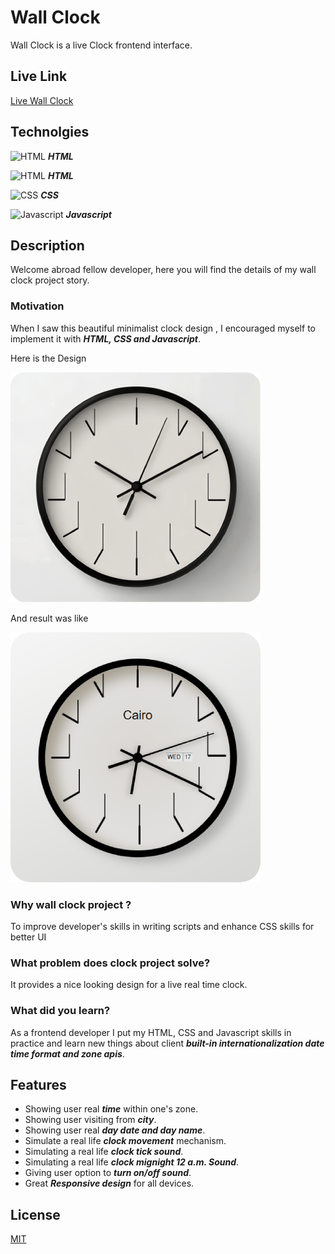# Wall Clock

Wall Clock is a live Clock frontend interface.

## Live Link
[Live Wall Clock](https://abdulrahmanhatem.github.io/wall-clock/)

## Technolgies 
<img src="https://abdulrahmanhatem.github.io/tech-icons/icons/html.png" alt="HTML" align="top"> ***HTML*** 

![HTML](https://abdulrahmanhatem.github.io/tech-icons/icons/html.png) ***HTML*** 

![CSS](https://abdulrahmanhatem.github.io/tech-icons/icons/css.png) ***CSS*** 

![Javascript](https://abdulrahmanhatem.github.io/tech-icons/icons/javascript.png) ***Javascript*** 


## Description 
Welcome abroad fellow developer, here you will find the details of my wall clock project story.

### Motivation 
When I saw this beautiful minimalist clock design , I encouraged myself to implement it with ***HTML, CSS and Javascript***.

Here is the Design 

![Before](model-before.png)

And result was like 

![After](model-after.png)

### Why wall clock project ?

To improve developer's skills in writing scripts and enhance CSS skills for better UI

### What problem does clock project solve?

It provides a nice looking design for a live real time clock.

### What did you learn?
As a frontend developer I put my HTML, CSS and Javascript skills in practice and learn new things about client ***built-in internationalization date time format and zone apis***.


## Features
 - Showing user real ***time*** within one's zone.
 - Showing user visiting from ***city***.
 - Showing user real ***day date and day name***.
 - Simulate a real life ***clock movement*** mechanism.
 - Simulating a real life ***clock tick sound***.
 - Simulating a real life ***clock mignight 12 a.m. Sound***.
 - Giving user option to ***turn on/off sound***.
 - Great ***Responsive design*** for all devices.

 ## License
 [MIT](https://opensource.org/license/mit)











